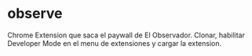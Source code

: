# observe

Chrome Extension que saca el paywall de El Observador. Clonar, habilitar Developer Mode en el menu de extensiones y cargar la extension.


